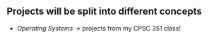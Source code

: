 ## Projects will be split into different concepts 
* _Operating Systems_ -> projects from my CPSC 351 class!
